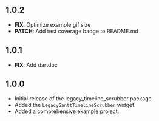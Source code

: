 ## 1.0.2

* **FIX**: Optimize example gif size
* **PATCH**: Add test coverage badge to README.md

## 1.0.1

* **FIX**: Add dartdoc

## 1.0.0

* Initial release of the legacy_timeline_scrubber package.
* Added the `LegacyGanttTimelineScrubber` widget.
* Added a comprehensive example project.